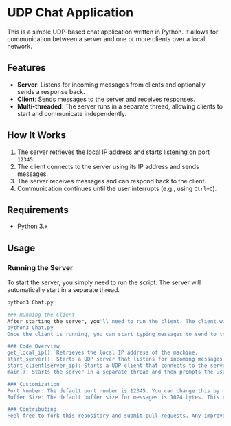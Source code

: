 # UDP Chat Application

This is a simple UDP-based chat application written in Python. It allows for communication between a server and one or more clients over a local network.

## Features

- **Server**: Listens for incoming messages from clients and optionally sends a response back.
- **Client**: Sends messages to the server and receives responses.
- **Multi-threaded**: The server runs in a separate thread, allowing clients to start and communicate independently.

## How It Works

1. The server retrieves the local IP address and starts listening on port `12345`.
2. The client connects to the server using its IP address and sends messages.
3. The server receives messages and can respond back to the client.
4. Communication continues until the user interrupts (e.g., using `Ctrl+C`).

## Requirements

- Python 3.x

## Usage

### Running the Server

To start the server, you simply need to run the script. The server will automatically start in a separate thread.

```bash
python3 Chat.py

### Running the Client
After starting the server, you'll need to run the client. The client will prompt you to enter the IP address of the server.
python3 Chat.py
Once the client is running, you can start typing messages to send to the server.

### Code Overview
get_local_ip(): Retrieves the local IP address of the machine.
start_server(): Starts a UDP server that listens for incoming messages.
start_client(server_ip): Starts a UDP client that connects to the server using the provided IP address.
main(): Starts the server in a separate thread and then prompts the user to start the client.

### Customization
Port Number: The default port number is 12345. You can change this by modifying the server_address and server_port variables in the code.
Buffer Size: The default buffer size for messages is 1024 bytes. This can be adjusted as needed.

### Contributing
Feel free to fork this repository and submit pull requests. Any improvements or bug fixes are welcome!
